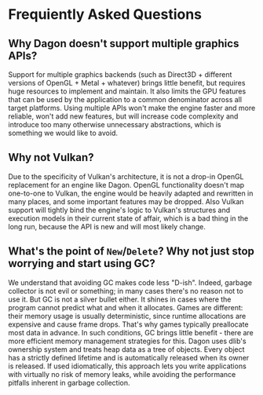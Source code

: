 # Frequiently Asked Questions

## Why Dagon doesn't support multiple graphics APIs?
Support for multiple graphics backends (such as Direct3D + different versions of OpenGL + Metal + whatever) brings little benefit, but requires huge resources to implement and maintain. It also limits the GPU features that can be used by the application to a common denominator across all target platforms. Using multiple APIs won't make the engine faster and more reliable, won't add new features, but will increase code complexity and introduce too many otherwise unnecessary abstractions, which is something we would like to avoid.

## Why not Vulkan?
Due to the specificity of Vulkan's architecture, it is not a drop-in OpenGL replacement for an engine like Dagon. OpenGL functionality doesn't map one-to-one to Vulkan, the engine would be heavily adapted and rewritten in many places, and some important features may be dropped. Also Vulkan support will tightly bind the engine's logic to Vulkan's structures and execution models in their current state of affair, which is a bad thing in the long run, because the API is new and will most likely change.

## What's the point of `New`/`Delete`? Why not just stop worrying and start using GC?
We understand that avoiding GC makes code less "D-ish". Indeed, garbage collector is not evil or something; in many cases there's no reason not to use it. But GC is not a silver bullet either. It shines in cases where the program cannot predict what and when it allocates. Games are different: their memory usage is usually deterministic, since runtime allocations are expensive and cause frame drops. That's why games typically preallocate most data in advance. In such conditions, GC brings little benefit - there are more efficient memory management strategies for this. Dagon uses dlib's ownership system and treats heap data as a tree of objects. Every object has a strictly defined lifetime and is automatically released when its owner is released. If used idiomatically, this approach lets you write applications with virtually no risk of memory leaks, while avoiding the performance pitfalls inherent in garbage collection.
